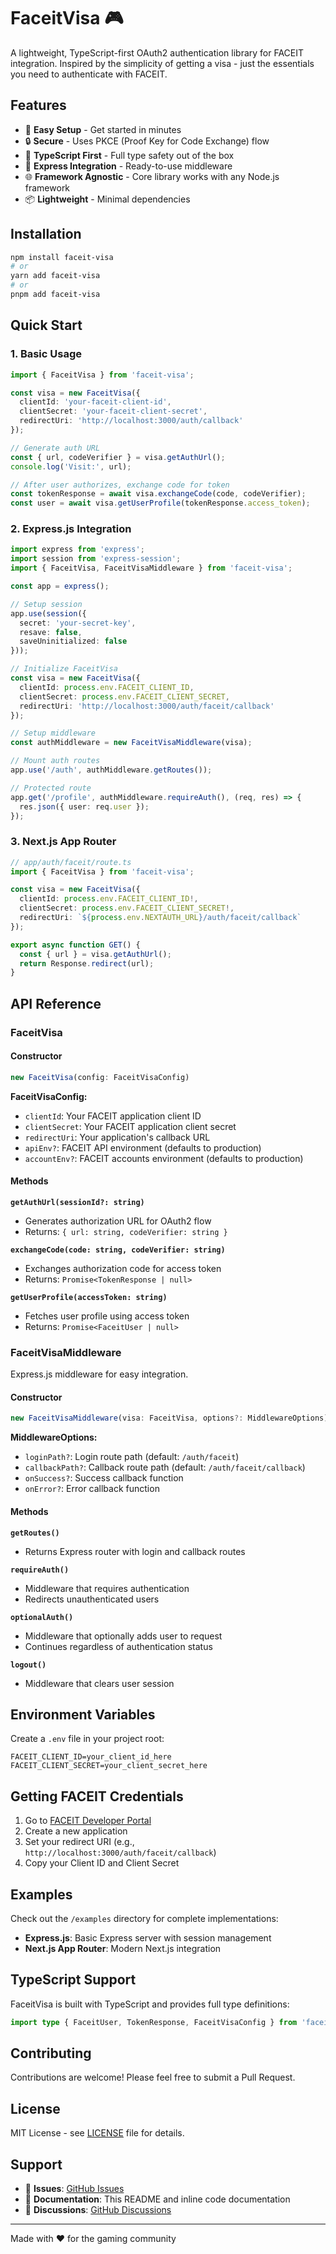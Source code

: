 # FaceitVisa 🎮

A lightweight, TypeScript-first OAuth2 authentication library for FACEIT integration. Inspired by the simplicity of getting a visa - just the essentials you need to authenticate with FACEIT.

## Features

- 🚀 **Easy Setup** - Get started in minutes
- 🔒 **Secure** - Uses PKCE (Proof Key for Code Exchange) flow
- 🎯 **TypeScript First** - Full type safety out of the box
- 🔌 **Express Integration** - Ready-to-use middleware
- 🌐 **Framework Agnostic** - Core library works with any Node.js framework
- 📦 **Lightweight** - Minimal dependencies

## Installation

```bash
npm install faceit-visa
# or
yarn add faceit-visa
# or
pnpm add faceit-visa
```

## Quick Start

### 1. Basic Usage

```typescript
import { FaceitVisa } from 'faceit-visa';

const visa = new FaceitVisa({
  clientId: 'your-faceit-client-id',
  clientSecret: 'your-faceit-client-secret',
  redirectUri: 'http://localhost:3000/auth/callback'
});

// Generate auth URL
const { url, codeVerifier } = visa.getAuthUrl();
console.log('Visit:', url);

// After user authorizes, exchange code for token
const tokenResponse = await visa.exchangeCode(code, codeVerifier);
const user = await visa.getUserProfile(tokenResponse.access_token);
```

### 2. Express.js Integration

```typescript
import express from 'express';
import session from 'express-session';
import { FaceitVisa, FaceitVisaMiddleware } from 'faceit-visa';

const app = express();

// Setup session
app.use(session({
  secret: 'your-secret-key',
  resave: false,
  saveUninitialized: false
}));

// Initialize FaceitVisa
const visa = new FaceitVisa({
  clientId: process.env.FACEIT_CLIENT_ID,
  clientSecret: process.env.FACEIT_CLIENT_SECRET,
  redirectUri: 'http://localhost:3000/auth/faceit/callback'
});

// Setup middleware
const authMiddleware = new FaceitVisaMiddleware(visa);

// Mount auth routes
app.use('/auth', authMiddleware.getRoutes());

// Protected route
app.get('/profile', authMiddleware.requireAuth(), (req, res) => {
  res.json({ user: req.user });
});
```

### 3. Next.js App Router

```typescript
// app/auth/faceit/route.ts
import { FaceitVisa } from 'faceit-visa';

const visa = new FaceitVisa({
  clientId: process.env.FACEIT_CLIENT_ID!,
  clientSecret: process.env.FACEIT_CLIENT_SECRET!,
  redirectUri: `${process.env.NEXTAUTH_URL}/auth/faceit/callback`
});

export async function GET() {
  const { url } = visa.getAuthUrl();
  return Response.redirect(url);
}
```

## API Reference

### FaceitVisa

#### Constructor

```typescript
new FaceitVisa(config: FaceitVisaConfig)
```

**FaceitVisaConfig:**
- `clientId`: Your FACEIT application client ID
- `clientSecret`: Your FACEIT application client secret  
- `redirectUri`: Your application's callback URL
- `apiEnv?`: FACEIT API environment (defaults to production)
- `accountEnv?`: FACEIT accounts environment (defaults to production)

#### Methods

**`getAuthUrl(sessionId?: string)`**
- Generates authorization URL for OAuth2 flow
- Returns: `{ url: string, codeVerifier: string }`

**`exchangeCode(code: string, codeVerifier: string)`**  
- Exchanges authorization code for access token
- Returns: `Promise<TokenResponse | null>`

**`getUserProfile(accessToken: string)`**
- Fetches user profile using access token
- Returns: `Promise<FaceitUser | null>`

### FaceitVisaMiddleware

Express.js middleware for easy integration.

#### Constructor

```typescript
new FaceitVisaMiddleware(visa: FaceitVisa, options?: MiddlewareOptions)
```

**MiddlewareOptions:**
- `loginPath?`: Login route path (default: `/auth/faceit`)
- `callbackPath?`: Callback route path (default: `/auth/faceit/callback`)
- `onSuccess?`: Success callback function
- `onError?`: Error callback function

#### Methods

**`getRoutes()`**
- Returns Express router with login and callback routes

**`requireAuth()`**  
- Middleware that requires authentication
- Redirects unauthenticated users

**`optionalAuth()`**
- Middleware that optionally adds user to request
- Continues regardless of authentication status

**`logout()`**
- Middleware that clears user session

## Environment Variables

Create a `.env` file in your project root:

```env
FACEIT_CLIENT_ID=your_client_id_here
FACEIT_CLIENT_SECRET=your_client_secret_here
```

## Getting FACEIT Credentials

1. Go to [FACEIT Developer Portal](https://developers.faceit.com/)
2. Create a new application
3. Set your redirect URI (e.g., `http://localhost:3000/auth/faceit/callback`)
4. Copy your Client ID and Client Secret

## Examples

Check out the `/examples` directory for complete implementations:

- **Express.js**: Basic Express server with session management
- **Next.js App Router**: Modern Next.js integration

## TypeScript Support

FaceitVisa is built with TypeScript and provides full type definitions:

```typescript
import type { FaceitUser, TokenResponse, FaceitVisaConfig } from 'faceit-visa';
```

## Contributing

Contributions are welcome! Please feel free to submit a Pull Request.

## License

MIT License - see [LICENSE](LICENSE) file for details.

## Support

- 🐛 **Issues**: [GitHub Issues](https://github.com/yourusername/faceit-visa/issues)
- 📖 **Documentation**: This README and inline code documentation
- 💬 **Discussions**: [GitHub Discussions](https://github.com/yourusername/faceit-visa/discussions)

---

Made with ❤️ for the gaming community
